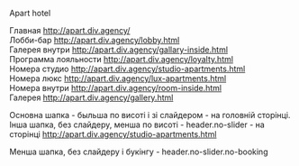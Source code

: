 Apart hotel

Главная http://apart.div.agency/ <br>
Лобби-бар http://apart.div.agency/lobby.html <br>
Галерея внутри http://apart.div.agency/gallary-inside.html <br>
Программа лояльности http://apart.div.agency/loyalty.html <br>
Номера студио http://apart.div.agency/studio-apartments.html <br>
Номера люкс http://apart.div.agency/lux-apartments.html <br>
Номера внутри http://apart.div.agency/room-inside.html <br>
Галерея http://apart.div.agency/gallery.html <br>


Основна шапка - быльша по висоті і зі слайдером - на головній сторінці. Інша шапка, без слайдеру, менша по висоті - header.no-slider - на сторінці http://apart.div.agency/studio-apartments.html 

Менша шапка, без слайдеру і букінгу - header.no-slider.no-booking